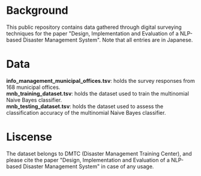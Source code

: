 <h1>Background</h1>
This public repository contains data gathered through digital surveying techniques for the paper "Design, Implementation and Evaluation of a NLP-based Disaster Management System". Note that all entries are in Japanese.

<h1>Data</h1>
<b>info_management_municipal_offices.tsv</b>: holds the survey responses from 168 municipal offices.</br>
<b>mnb_training_dataset.tsv</b>: holds the dataset used to train the multinomial Naive Bayes classifier.</br>
<b>mnb_testing_dataset.tsv</b>: holds the dataset used to assess the classification accuracy of the multinomial Naive Bayes classifier.

<h1>Liscense</h1>
The dataset belongs to DMTC (Disaster Management Training Center), and please cite the paper "Design, Implementation and Evaluation of a NLP-based Disaster Management System" in case of any usage.
